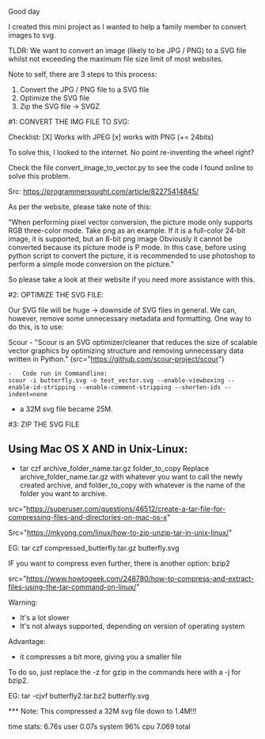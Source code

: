 Good day

I created this mini project as I wanted to help a family member to convert images to svg. 


TLDR: We want to convert an image (likely to be JPG / PNG) to a SVG file whilst not exceeding the maximum file size limit of most websites. 

Note to self, there are 3 steps to this process: 
1) Convert the JPG / PNG file to a SVG file
2) Optimize the SVG file
3) Zip the SVG file -> SVGZ 

#1: CONVERT THE IMG FILE TO SVG: 

Checklist: 
[X] Works with JPEG 
[x] works with PNG (+= 24bits)

To solve this, I looked to the internet. No point re-inventing the wheel right? 

Check the file 
    convert_image_to_vector.py 
to see the code I found online to solve this problem. 

Src: https://programmersought.com/article/82275414845/

As per the website, please take note of this: 

"When performing pixel vector conversion, the picture mode only supports RGB three-color mode. Take png as an example. If it is a full-color 24-bit image, it is supported, but an 8-bit png image Obviously it cannot be converted because its picture mode is P mode. In this case, before using python script to convert the picture, it is recommended to use photoshop to perform a simple mode conversion on the picture."

So please take a look at their website if you need more assistance with this. 

#2: OPTIMIZE THE SVG FILE:

Our SVG file will be huge -> downside of SVG files in general. We can, however, remove some unnecessary metadata and formatting. 
One way to do this, is to use: 

Scour 
    - "Scour is an SVG optimizer/cleaner that reduces the size of scalable vector graphics by optimizing structure and removing unnecessary data written in Python." 
    (src="https://github.com/scour-project/scour")

    -   Code run in Commandline: 
    scour -i butterfly.svg -o test_vector.svg --enable-viewboxing --enable-id-stripping --enable-comment-stripping --shorten-ids --indent=none

-   a 32M svg file became 25M. 

#3: ZIP THE SVG FILE

## Using Mac OS X AND in Unix-Linux:
-   tar czf archive_folder_name.tar.gz folder_to_copy
Replace archive_folder_name.tar.gz with whatever you want to call the newly created archive, and folder_to_copy with whatever is the name of the folder you want to archive.

src="https://superuser.com/questions/46512/create-a-tar-file-for-compressing-files-and-directories-on-mac-os-x"

Src="https://mkyong.com/linux/how-to-zip-unzip-tar-in-unix-linux/"

EG: tar czf compressed_butterfly.tar.gz butterfly.svg

IF you want to compress even further, there is another option: bzip2

src="https://www.howtogeek.com/248780/how-to-compress-and-extract-files-using-the-tar-command-on-linux/"

Warning: 
-   It's a lot slower
-   It's not always supported, depending on version of operating system

Advantage: 
-   it compresses a bit more, giving you a smaller file

To do so, just replace the -z for gzip in the commands here with a -j for bzip2.

EG: 
    tar -cjvf butterfly2.tar.bz2 butterfly.svg

*** Note: This compressed a 32M svg file down to 1.4M!!! 

time stats:
    6.76s user 0.07s system 96% cpu 7.069 total



